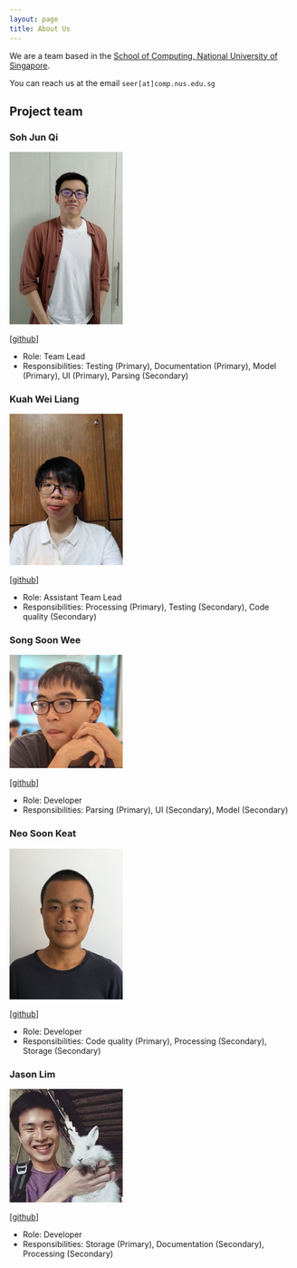 ```yaml
---
layout: page
title: About Us
---
```


We are a team based in the [School of Computing, National University of Singapore](http://www.comp.nus.edu.sg).

You can reach us at the email `seer[at]comp.nus.edu.sg`

## Project team

### Soh Jun Qi

<img src="images/sjq-sohjunqi.png" width="200px">

[[github](https://github.com/sjq-sohjunqi)]

* Role: Team Lead
* Responsibilities: Testing (Primary), Documentation (Primary), Model (Primary), UI (Primary), Parsing (Secondary)

### Kuah Wei Liang

<img src="images/weilianglOl.png" width="200px">

[[github](https://github.com/WeiLiangLOL/)]

* Role: Assistant Team Lead
* Responsibilities: Processing (Primary), Testing (Secondary), Code quality (Secondary)

### Song Soon Wee

<img src="images/ssoonwee.png" width="200px">

[[github](https://github.com/ssoonwee)]

* Role: Developer
* Responsibilities: Parsing (Primary), UI (Secondary), Model (Secondary)

### Neo Soon Keat

<img src="images/soonkeatneo.png" width="200px">

[[github](https://github.com/SoonKeatNeo)]

* Role: Developer
* Responsibilities: Code quality (Primary), Processing (Secondary), Storage (Secondary)

### Jason Lim

<img src="images/jasaaanlim.png" width="200px">

[[github](https://github.com/jasaaanlim)]

* Role: Developer
* Responsibilities: Storage (Primary), Documentation (Secondary), Processing (Secondary)
